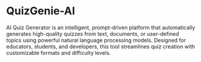# QuizGenie-AI
AI Quiz Generator is an intelligent, prompt-driven platform that automatically generates high-quality quizzes from text, documents, or user-defined topics using powerful natural language processing models. Designed for educators, students, and developers, this tool streamlines quiz creation with customizable formats and difficulty levels.
